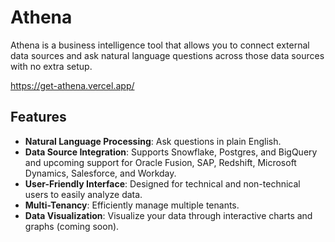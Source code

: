 # Athena

Athena is a business intelligence tool that allows you to connect external data sources and ask natural language questions across those data sources with no extra setup.

https://get-athena.vercel.app/

## Features

- **Natural Language Processing**: Ask questions in plain English.
- **Data Source Integration**: Supports Snowflake, Postgres, and BigQuery and upcoming support for Oracle Fusion, SAP, Redshift, Microsoft Dynamics, Salesforce, and Workday.
- **User-Friendly Interface**: Designed for technical and non-technical users to easily analyze data.
- **Multi-Tenancy**: Efficiently manage multiple tenants.
- **Data Visualization**: Visualize your data through interactive charts and graphs (coming soon).
